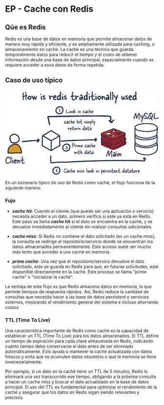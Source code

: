 # EP - Cache con Redis

## Qúe es Redis

Redis es una base de datos en memoria que permite almacenar datos de manera muy rápida y eficiente, y es ampliamente utilizada para caching, o almacenamiento en caché. La caché es una técnica que guarda temporalmente datos para reducir el tiempo y el costo de obtener información desde una base de datos principal, especialmente cuando se requiere acceder a esos datos de forma repetida.

## Caso de uso típico

![EP-REDISCHACE](./img/EP-Redis-Cache.jpeg)

En un escenario típico de uso de Redis como caché, el flujo funciona de la siguiente manera:

### Fujo

- **_cache hit_**: Cuando el cliente (que puede ser una aplicación o servicio) necesita acceder a un dato, primero verifica si este ya está en Redis. Este paso se llama **_cache hit_** si el dato se encuentra en la caché, y se devuelve inmediatamente al cliente sin realizar consultas adicionales.

- **_cache miss_**: Si Redis no contiene el dato solicitado (es un cache miss), la consulta se redirige al repositorio/servicio donde se encuentran los datos almacenados permanentemente. Este acceso suele ser mucho más lento que acceder a una caché en memoria.

- **_prime cache_**: Una vez que el repositorio/servico devuelve el dato solicitado, este se guarda en Redis para que, en futuras solicitudes, esté disponible directamente en la caché. Este proceso se llama "prime cache" o "inicializar la caché".

La ventaja de este flujo es que Redis almacena datos en memoria, lo que permite tiempos de respuesta rápidos. Así, Redis reduce la cantidad de consultas que necesita hacer a las base de datos persistent o servicios externos, mejorando el rendimiento general del sistema e incluso ahorrando costos.

### TTL (Time To Live)

Una característica importante de Redis como caché es la capacidad de establecer un TTL (Time To Live) para los datos almacenados. El TTL define un tiempo de expiración para cada clave almacenada en Redis, indicando cuánto tiempo debe conservarse el dato antes de ser eliminado automáticamente. Esto ayuda a mantener la caché actualizada con datos frescos y evita que se acumulen datos obsoletos o que la memoria se llene innecesariamente.

Por ejemplo, si un dato en la caché tiene un TTL de 5 minutos, Redis lo eliminará una vez transcurrido ese tiempo, obligando a la próxima consulta a hacer un cache miss y buscar el dato actualizado en la base de datos principal. El uso del TTL es fundamental para optimizar el rendimiento de la caché y asegurar que los datos en Redis sigan siendo relevantes y precisos.
